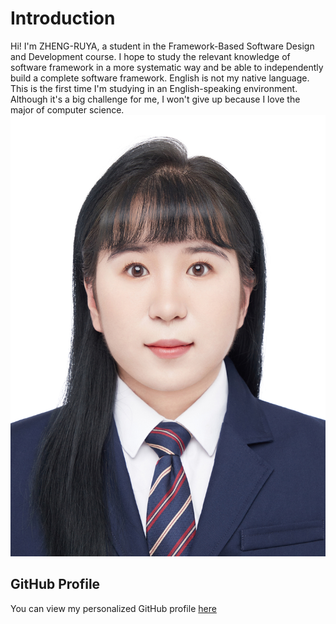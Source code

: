 # Introduction
Hi! I'm ZHENG-RUYA, a student in the Framework-Based Software Design and Development course. 
I hope to study the relevant knowledge of software framework in a more systematic way and be able to independently build a complete software framework.
English is not my native language. This is the first time I'm studying in an English-speaking environment. Although it's a big challenge for me, I won't give up because I love the major of computer science.
![My Image](zhengruya.jpg)  <!-- Link to the uploaded image -->

## GitHub Profile

You can view my personalized GitHub profile [here](https://github.com/ZHENG-RUYA)

